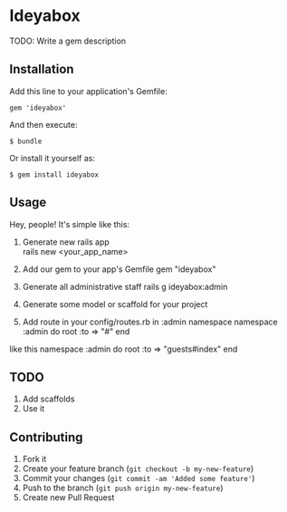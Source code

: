 # Ideyabox

TODO: Write a gem description

## Installation

Add this line to your application's Gemfile:

    gem 'ideyabox'

And then execute:

    $ bundle

Or install it yourself as:

    $ gem install ideyabox

## Usage

Hey, people!
It's simple like this:

1. Generate new rails app    
    rails new <your_app_name>

2. Add our gem to your app's Gemfile
    gem "ideyabox"

3. Generate all administrative staff
    rails g ideyabox:admin

4. Generate some model or scaffold for your project

5. Add route in your config/routes.rb in :admin namespace
    namespace :admin do 
      root :to => "<your controller>#<your action>"
    end

like this
    namespace :admin do 
      root :to => "guests#index"
    end

## TODO

1. Add scaffolds
2. Use it

## Contributing

1. Fork it
2. Create your feature branch (`git checkout -b my-new-feature`)
3. Commit your changes (`git commit -am 'Added some feature'`)
4. Push to the branch (`git push origin my-new-feature`)
5. Create new Pull Request
